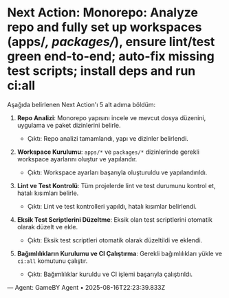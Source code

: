 # Next Action: Monorepo: Analyze repo and fully set up workspaces (apps/*, packages/*), ensure lint/test green end-to-end; auto-fix missing test scripts; install deps and run ci:all

Aşağıda belirlenen Next Action'ı 5 alt adıma böldüm:

1. **Repo Analizi**: Monorepo yapısını incele ve mevcut dosya düzenini, uygulama ve paket dizinlerini belirle.
   - Çıktı: Repo analizi tamamlandı, yapı ve dizinler belirlendi.

2. **Workspace Kurulumu**: `apps/*` ve `packages/*` dizinlerinde gerekli workspace ayarlarını oluştur ve yapılandır.
   - Çıktı: Workspace ayarları başarıyla oluşturuldu ve yapılandırıldı.

3. **Lint ve Test Kontrolü**: Tüm projelerde lint ve test durumunu kontrol et, hatalı kısımları belirle.
   - Çıktı: Lint ve test kontrolleri yapıldı, hatalı kısımlar belirlendi.

4. **Eksik Test Scriptlerini Düzeltme**: Eksik olan test scriptlerini otomatik olarak düzelt ve ekle.
   - Çıktı: Eksik test scriptleri otomatik olarak düzeltildi ve eklendi.

5. **Bağımlılıkların Kurulumu ve CI Çalıştırma**: Gerekli bağımlılıkları yükle ve `ci:all` komutunu çalıştır.
   - Çıktı: Bağımlılıklar kuruldu ve CI işlemi başarıyla çalıştırıldı.

— Agent: GameBY Agent • 2025-08-16T22:23:39.833Z
